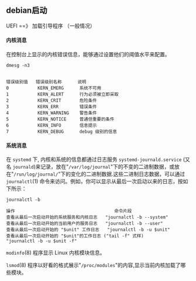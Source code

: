 ## debian启动

UEFI ==》 加载引导程序 （一般情况）



#### 内核消息

在控制台上显示的内核错误信息，能够通过设置他们的阈值水平来配置。

```
dmesg -n3


错误级别值	错误级别名称		说明
0			KERN_EMERG		系统不可用
1			KERN_ALERT		行为必须被立即采取
2			KERN_CRIT		危险条件
3			KERN_ERR		错误条件
4			KERN_WARNING	警告条件
5			KERN_NOTICE		普通但重要的条件
6			KERN_INFO		信息提示
7			KERN_DEBUG		debug 级别的信息
```





#### 系统消息

在 `systemd` 下, 内核和系统的信息都通过日志服务 `systemd-journald.service` (又名 `journald`)来记录，放在"`/var/log/journal`"下的不变的二进制数据，或放在"`/run/log/journal/`"下的变化的二进制数据.这些二进制日志数据，可以通过 `journalctl`(1) 命令来访问。例如，你可以显示从最后一次启动以来的日志，按如下所示：

```
journalctl -b

操作										命令片段
查看从最后一次启动开始的系统服务和内核日志	"journalctl -b --system"
查看从最后一次启动开始的当前用户的服务日志	"journalctl -b --user"
查看从最后一次启动开始的 "$unit" 工作日志	"journalctl -b -u $unit"
查看从最后一次启动开始的 "$unit"的工作日志 ("tail -f" 式样)												"journalctl -b -u $unit -f"
```





`modinfo`(8) 程序显示 Linux 内核模块信息。

`lsmod`(8) 程序以好看的格式展示"`/proc/modules`"的内容,显示当前内核加载了哪些模块。